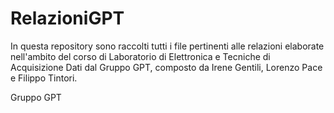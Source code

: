# RelazioniGPT
In questa repository sono raccolti tutti i file pertinenti alle relazioni elaborate nell'ambito del corso di Laboratorio di Elettronica e Tecniche di Acquisizione Dati dal Gruppo GPT, composto da Irene Gentili, Lorenzo Pace e Filippo Tintori. 

Gruppo GPT
